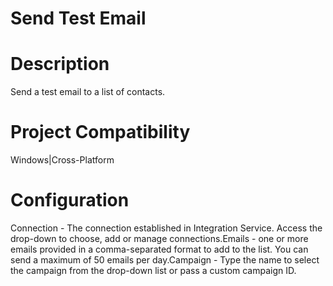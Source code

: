 ﻿# Send Test Email

# Description

Send a test email to a list of contacts.

# Project Compatibility

Windows|Cross-Platform

# Configuration

Connection - The connection established in Integration Service.
                        Access the drop-down to choose, add or manage connections.Emails - one or more emails provided in a comma-separated format to
                        add to the list. You can send a maximum of 50 emails per day.Campaign - Type the name to select the campaign from the drop-down
                        list or pass a custom campaign ID.
